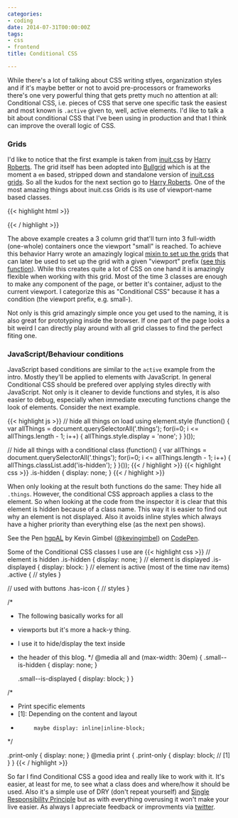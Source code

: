 ```yaml
---
categories:
- coding
date: 2014-07-31T00:00:00Z
tags:
- css
- frontend
title: Conditional CSS

---
```


While there's a lot of talking about CSS writing stlyes, organization styles and if it's maybe better or not to avoid
pre-processors or frameworks there's one very powerful thing that gets pretty much no attention at all: Conditional CSS,
i.e. pieces of CSS that serve one specific task the easiest and most known is `.active` given to, well, active elements.
I'd like to talk a bit about conditional CSS that I've been using in production and that I think can improve the overall
logic of CSS.

### Grids
I'd like to notice that the first example is taken from [inuit.css](http://inuitcss.com) by [Harry
Roberts](http://csswizardry.com/). The grid itself has been adopted into [Bullgrid](http://github.com/synoa/bullgrid)
which is at the moment a `em` based, stripped down and standalone version of [inuit.css
grids](https://github.com/csswizardry/inuit.css/blob/master/objects/_grids.scss). So all the kudos for the next section
go to [Harry Roberts](http://twitter.com/csswizardry).
One of the most amazing things about inuit.css Grids is its use of viewport-name based classes.

{{< highlight html >}}
<div class="gw">
<div class="g one-third small-one-whole"></div>
<div class="g one-third small-one-whole"></div>
<div class="g one-third small-one-whole"></div>
</div>
{{< / highlight >}}

The above example creates a 3 column grid that'll turn into 3 full-width (one-whole) containers once the viewport
"small" is reached. To achieve this behavior Harry wrote an amazingly logical [mixin to set up the
grids](https://github.com/csswizardry/inuit.css/blob/master/generic/_widths.scss#L13-L102) that can later be used to set
up the grid with a given "viewport" prefix ([see this
function](https://github.com/csswizardry/inuit.css/blob/master/generic/_widths.scss#L121-L141)). While this creates
quite a lot of CSS on one hand it is amazingly flexible when working with this grid. Most of the time 3 classes are
enough to make any component of the page, or better it's container, adjust to the current viewport. I categorize this as
"Conditional CSS" because it has a condition (the viewport prefix, e.g. small-).

Not only is this grid amazingly simple once you get used to the naming, it is also great for prototyping inside the
browser. If one part of the page looks a bit weird I can directly play around with all grid classes to find the perfect
fiting one.

### JavaScript/Behaviour conditions
JavaScript based conditions are similar to the `active` example from the intro. Mostly they'll be applied to elements
with JavaScript. In general Conditional CSS should be prefered over applying styles directly with JavaScript. Not only
is it cleaner to devide functions and styles, it is also easier to debug, especially when immediate executing functions
change the look of elements. Consider the next example.

{{< highlight js >}}
// hide all things on load using element.style
(function() {
	var allThings = document.querySelectorAll('.things');
	for(i=0; i <= allThings.length - 1; i++) {
			allThings.style.display = 'none';
		}
}());

// hide all things with a conditional class
(function() {
	var allThings = document.querySelectorAll('.things');
	for(i=0; i <= allThings.length - 1; i++) {
			allThings.classList.add('is-hidden');
		}
}());
{{< / highlight >}}
{{< highlight css >}}
.is-hidden {
	display: none;
}
{{< / highlight >}}

When only looking at the result both functions do the same: They hide all `.things`. However, the conditional CSS
approach applies a class to the element. So when looking at the code from the inspector it is clear that this element
is hidden because of a class name. This way it is easier to find out why an element is not displayed. Also it avoids
inline styles which always have a higher priority than everything else (as the next pen shows).

<p data-height="268" data-theme-id="647" data-slug-hash="hgpAL" data-default-tab="result" class='codepen'>See the Pen <a
href='http://codepen.io/kevingimbel/pen/hgpAL/'>hgpAL</a> by Kevin Gimbel (<a
href='http://codepen.io/kevingimbel'>@kevingimbel</a>) on <a href='http://codepen.io'>CodePen</a>.</p>
<script async src="//codepen.io/assets/embed/ei.js"></script>

Some of the Conditional CSS classes I use are
{{< highlight css >}}
// element is hidden
.is-hidden {
	display: none;
}
// element is displayed
.is-displayed {
	display: block:
}
// element is active (most of the time nav items)
.active {
	// styles
}

// used with buttons
.has-icon {
	// styles
}

/*
 * The following basically works for all
 * viewports but it's more a hack-y thing.
 * I use it to hide/display the text inside
 *	the header of this blog.
*/
@media all and (max-width: 30em) {
	.small--is-hidden {
		display: none;
	}

	.small--is-displayed {
			display: block;
	}
}

/*
 * Print specific elements
 * [1]: Depending on the content and layout
 * 			maybe display: inline|inline-block;
*/

.print-only {
	display: none;
}
@media print {
	.print-only {
		display: block; // [1]
	}
}
{{< / highlight >}}

So far I find Conditional CSS a good idea and really like to work with it. It's easier, at least for me, to see what a
class does and where/how it should be used. Also it's a simple use of DRY (don't repeat yourself) and [Single
Responsibility Principle](http://csswizardry.com/2012/04/the-single-responsibility-principle-applied-to-css/) but as
with everything overusing it won't make your live easier.
As always I appreciate feedback or improvments via [twitter](http://twitter.com/_kevinatari).
